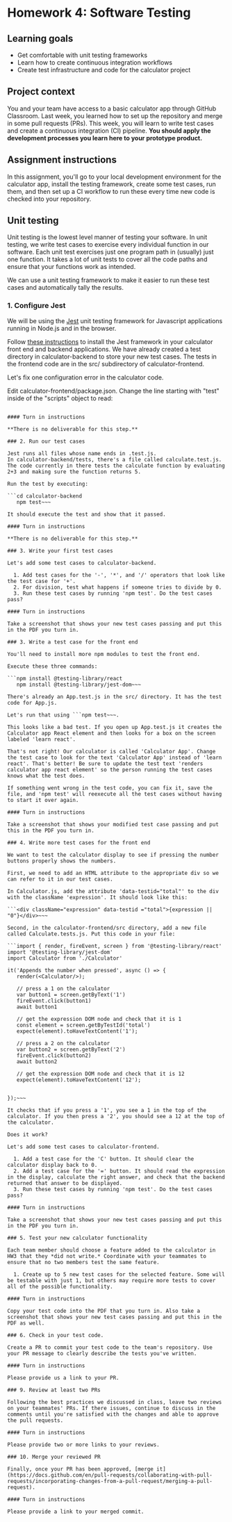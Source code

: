 # Homework 4: Software Testing

## Learning goals

- Get comfortable with unit testing frameworks
- Learn how to create continuous integration workflows
- Create test infrastructure and code for the calculator project

## Project context

You and your team have access to a basic calculator app through GitHub Classroom. Last week, you learned how to set up the repository and merge in some pull requests (PRs). This week, you will learn to write test cases and create a continuous integration (CI) pipeline. **You should apply the development processes you learn here to your prototype product.**

## Assignment instructions

In this assignment, you'll go to your local development environment for the calculator app, install the testing framework, create some test cases, run them, and then set up a CI workflow to run these every time new code is checked into your repository. 

## Unit testing

Unit testing is the lowest level manner of testing your software. In unit testing, we write test cases to exercise every individual function in our software. Each unit test exercises just one program path in (usually) just one function. It takes a lot of unit tests to cover all the code paths and ensure that your functions work as intended. 

We can use a unit testing framework to make it easier to run these test cases and automatically tally the results. 

### 1. Configure Jest 

We will be using the [Jest](https://jestjs.io) unit testing framework for Javascript applications running in Node.js and in the browser. 

Follow [these instructions](https://jestjs.io/docs/getting-started) to install the Jest framework in your calculator front end and backend applications. We have already created a test directory in calculator-backend to store your new test cases. The tests in the frontend code are in the src/ subdirectory of calculator-frontend. 

Let's fix one configuration error in the calculator code. 

Edit calculator-frontend/package.json. Change the line starting with "test" inside of the "scripts" object to read:

```"test": "react-scripts test --transformIgnorePatterns 'node_modules/(?!(axios)/)' --detectOpenHandles",~~~

#### Turn in instructions

**There is no deliverable for this step.**

### 2. Run our test cases

Jest runs all files whose name ends in .test.js. 
In calculator-backend/tests, there's a file called calculate.test.js. The code currently in there tests the calculate function by evaluating 2+3 and making sure the function returns 5. 

Run the test by executing:

```cd calculator-backend
   npm test~~~

It should execute the test and show that it passed. 

#### Turn in instructions

**There is no deliverable for this step.**

### 3. Write your first test cases

Let's add some test cases to calculator-backend.

  1. Add test cases for the '-', '*', and '/' operators that look like the test case for '+'. 
  2. For division, test what happens if someone tries to divide by 0.
  3. Run these test cases by running 'npm test'. Do the test cases pass? 

#### Turn in instructions
 
Take a screenshot that shows your new test cases passing and put this in the PDF you turn in.

### 3. Write a test case for the front end

You'll need to install more npm modules to test the front end.

Execute these three commands:

```npm install @testing-library/react
   npm install @testing-library/jest-dom~~~

There's already an App.test.js in the src/ directory. It has the test code for App.js. 

Let's run that using ```npm test~~~. 

This looks like a bad test. If you open up App.test.js it creates the Calculator app React element and then looks for a box on the screen labeled 'learn react'. 

That's not right! Our calculator is called 'Calculator App'. Change the test case to look for the text 'Calculator App' instead of 'learn react'. That's better! Be sure to update the test text 'renders calculator app react element' so the person running the test cases knows what the test does.

If something went wrong in the test code, you can fix it, save the file, and 'npm test' will reexecute all the test cases without having to start it over again.

#### Turn in instructions 

Take a screenshot that shows your modified test case passing and put this in the PDF you turn in.

### 4. Write more test cases for the front end

We want to test the calculator display to see if pressing the number buttons properly shows the numbers. 

First, we need to add an HTML attribute to the appropriate div so we can refer to it in our test cases. 

In Calculator.js, add the attribute 'data-testid="total"' to the div with the className 'expression'. It should look like this:

```<div className="expression" data-testid ="total">{expression || "0"}</div>~~~

Second, in the calculator-frontend/src directory, add a new file called Calculate.tests.js. Put this code in your file:

```import { render, fireEvent, screen } from '@testing-library/react'
import '@testing-library/jest-dom'
import Calculator from './Calculator'

it('Appends the number when pressed', async () => {
   render(<Calculator/>);
   
   // press a 1 on the calculator
   var button1 = screen.getByText('1')
   fireEvent.click(button1)
   await button1

   // get the expression DOM node and check that it is 1
   const element = screen.getByTestId('total')
   expect(element).toHaveTextContent('1');

   // press a 2 on the calculator
   var button2 = screen.getByText('2')
   fireEvent.click(button2)
   await button2

   // get the expression DOM node and check that it is 12
   expect(element).toHaveTextContent('12');


});~~~

It checks that if you press a '1', you see a 1 in the top of the calculator. If you then press a '2', you should see a 12 at the top of the calculator.

Does it work? 

Let's add some test cases to calculator-frontend.

  1. Add a test case for the 'C' button. It should clear the calculator display back to 0. 
  2. Add a test case for the '=' button. It should read the expression in the display, calculate the right answer, and check that the backend returned that answer to be displayed. 
  3. Run these test cases by running 'npm test'. Do the test cases pass? 

#### Turn in instructions
 
Take a screenshot that shows your new test cases passing and put this in the PDF you turn in.

### 5. Test your new calculator functionality

Each team member should choose a feature added to the calculator in HW3 that they *did not write.* Coordinate with your teammates to
ensure that no two members test the same feature.

  1. Create up to 5 new test cases for the selected feature. Some will be testable with just 1, but others may require more tests to cover all of the possible functionality.
  
#### Turn in instructions

Copy your test code into the PDF that you turn in. Also take a screenshot that shows your new test cases passing and put this in the PDF as well.

### 6. Check in your test code.

Create a PR to commit your test code to the team's repository. Use your PR message to clearly describe the tests you've written.

#### Turn in instructions

Please provide us a link to your PR.

### 9. Review at least two PRs

Following the best practices we discussed in class, leave two reviews on your teammates' PRs. If there issues, continue to discuss in the comments until you're satisfied with the changes and able to approve the pull requests.

#### Turn in instructions

Please provide two or more links to your reviews. 

### 10. Merge your reviewed PR

Finally, once your PR has been approved, [merge it](https://docs.github.com/en/pull-requests/collaborating-with-pull-requests/incorporating-changes-from-a-pull-request/merging-a-pull-request).

#### Turn in instructions

Please provide a link to your merged commit. 
